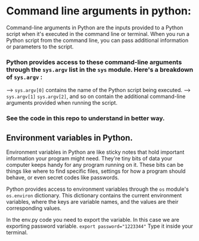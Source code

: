 # Command line arguments in python: 

Command-line arguments in Python are the inputs provided to a Python script when it's executed in the command line or terminal. When you run a Python script from the command line, you can pass additional information or parameters to the script.

### Python provides access to these command-line arguments through the `sys.argv` list in the `sys` module. Here's a breakdown of `sys.argv` :

--> `sys.argv[0]` contains the name of the Python script being executed.
--> `sys.argv[1]` `sys.argv[2]`, and so on contain the additional command-line arguments provided when running the script.

### See the code in this repo to understand in better way.

## Environment variables in Python. 

Environment variables in Python are like sticky notes that hold important information your program might need. They're tiny bits of data your computer keeps handy for any program running on it. These bits can be things like where to find specific files, settings for how a program should behave, or even secret codes like passwords.

Python provides access to environment variables through the `os` module's `os.environ` dictionary. This dictionary contains the current environment variables, where the keys are variable names, and the values are their corresponding values.

In the env.py code you need to export the variable. In this case we are exporting password variable.
`export password="1223344"`
Type it inside your terminal.
